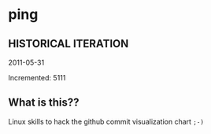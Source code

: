 # ping

## HISTORICAL ITERATION
2011-05-31

Incremented: 5111

## What is this?? 
Linux skills to hack the github commit visualization chart `;-)`
